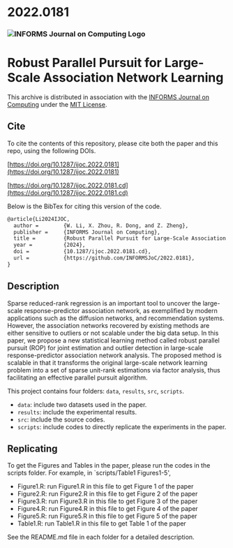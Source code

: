 # 2022.0181

### ![INFORMS Journal on Computing Logo](https://INFORMSJoC.github.io/logos/INFORMS_Journal_on_Computing_Header.jpg)

# Robust Parallel Pursuit for Large-Scale Association Network Learning
This archive is distributed in association with the [INFORMS Journal on Computing](https://pubsonline.informs.org/journal/ijoc) under the [MIT License](https://github.com/INFORMSJoC/2019.0000/blob/master/LICENSE).
## Cite
To cite the contents of this repository, please cite both the paper and this repo, using the following DOIs.

[https://doi.org/10.1287/ijoc.2022.0181](https://doi.org/10.1287/ijoc.2022.0181)

[https://doi.org/10.1287/ijoc.2022.0181.cd](https://doi.org/10.1287/ijoc.2022.0181.cd)

Below is the BibTex for citing this version of the code.
```latex
@article{Li2024IJOC,
  author =        {W. Li, X. Zhou, R. Dong, and Z. Zheng},
  publisher =     {INFORMS Journal on Computing},
  title =         {Robust Parallel Pursuit for Large-Scale Association Network Learning, v2022.0181},
  year =          {2024},
  doi =           {10.1287/ijoc.2022.0181.cd},
  url =           {https://github.com/INFORMSJoC/2022.0181},
}  
```
## Description
Sparse reduced-rank regression is an important tool to uncover the large-scale response-predictor association network,  as exemplified by modern applications such as the diffusion networks, and recommendation systems. However, the association networks recovered by existing methods are either sensitive to outliers or not scalable under the big data setup. In this paper, we propose a new statistical learning method called robust parallel pursuit (ROP) for joint estimation and outlier detection in large-scale response-predictor association network analysis.  The proposed method is scalable in that it transforms the original large-scale network learning problem into a set of sparse unit-rank estimations via factor analysis,  thus facilitating an effective parallel pursuit algorithm.  

This project contains four folders: `data`, `results`, `src`, `scripts`.
- `data`: include two datasets used in the paper.
- `results`: include the experimental results.
- `src`: include the source codes.
- `scripts`: include codes to directly replicate the experiments in the paper.

## Replicating
To get the Figures and Tables in the paper, please run the codes in the scripts folder. For example, in `scripts/Table1 Figures1-5',
- Figure1.R: run Figure1.R in this file to get Figure 1 of the paper
- Figure2.R: run Figure2.R in this file to get Figure 2 of the paper
- Figure3.R: run Figure3.R in this file to get Figure 3 of the paper
- Figure4.R: run Figure4.R in this file to get Figure 4 of the paper
- Figure5.R: run Figure5.R in this file to get Figure 5 of the paper
- Table1.R: run Table1.R in this file to get Table 1 of the paper
  

See the README.md file in each folder for a detailed description.
